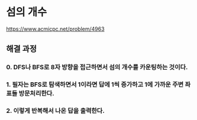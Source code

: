 # 섬의 개수
https://www.acmicpc.net/problem/4963
## 해결 과정
### 0. DFS나 BFS로 8자 방향을 접근하면서 섬의 개수를 카운팅하는 것이다.
### 1. 필자는 BFS로 탐색하면서 1이라면 답에 1씩 증가하고 1에 가까운 주변 좌표들 방문처리한다.
### 2. 이렇게 반복해서 나온 답을 출력한다.

